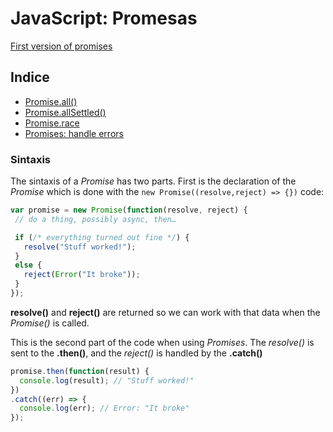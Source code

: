  # JavaScript: Promesas

  [First version of promises](./promise.md)


## Indice

 + [Promise.all()](/docs/javascript/promises/promise.all.md)
 + [Promise.allSettled()](/docs/javascript/promises/promise.all-settled.md)
 + [Promise.race](/docs/javascript/promises/promise.race.md)
 + [Promises: handle errors](/docs/javascript/promises/promises-handle-error.md)

 ### Sintaxis

 The sintaxis of a _Promise_ has two parts. First is the declaration of the _Promise_ which is done with the ```new Promise((resolve,reject) => {})``` code:

 ``` js
 var promise = new Promise(function(resolve, reject) {
  // do a thing, possibly async, then…

  if (/* everything turned out fine */) {
    resolve("Stuff worked!");
  }
  else {
    reject(Error("It broke"));
  }
});
```

__resolve()__ and __reject()__ are returned so we can work with that data when the _Promise()_ is called.

This is the second part of the code when using _Promises_.
The _resolve()_ is sent to the __.then()__, and the _reject()_ is handled by the __.catch()__

``` js
promise.then(function(result) {
  console.log(result); // "Stuff worked!"
})
.catch((err) => {
  console.log(err); // Error: "It broke"
});
```